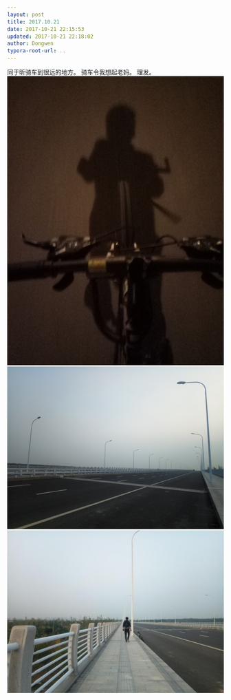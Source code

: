 ```yaml
---
layout: post
title: 2017.10.21
date: 2017-10-21 22:15:53
updated: 2017-10-21 22:18:02
author: Dongwen
typora-root-url: ..
---
```




同于昕骑车到很远的地方。
骑车令我想起老妈。
理发。   ![](/img/in-post/p46116249.jpg)
![](/img/in-post/p46116267.jpg)
![](/img/in-post/p46116322.jpg)
